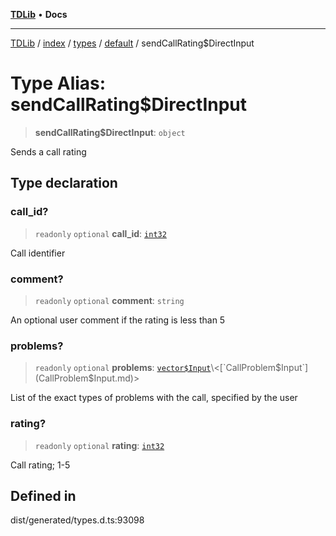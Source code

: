 [**TDLib**](../../../../../../README.md) • **Docs**

***

[TDLib](../../../../../../modules.md) / [index](../../../../../README.md) / [types](../../../README.md) / [default](../README.md) / sendCallRating$DirectInput

# Type Alias: sendCallRating$DirectInput

> **sendCallRating$DirectInput**: `object`

Sends a call rating

## Type declaration

### call\_id?

> `readonly` `optional` **call\_id**: [`int32`](int32.md)

Call identifier

### comment?

> `readonly` `optional` **comment**: `string`

An optional user comment if the rating is less than 5

### problems?

> `readonly` `optional` **problems**: [`vector$Input`](vector$Input.md)\<[`CallProblem$Input`](CallProblem$Input.md)\>

List of the exact types of problems with the call, specified by the user

### rating?

> `readonly` `optional` **rating**: [`int32`](int32.md)

Call rating; 1-5

## Defined in

dist/generated/types.d.ts:93098
